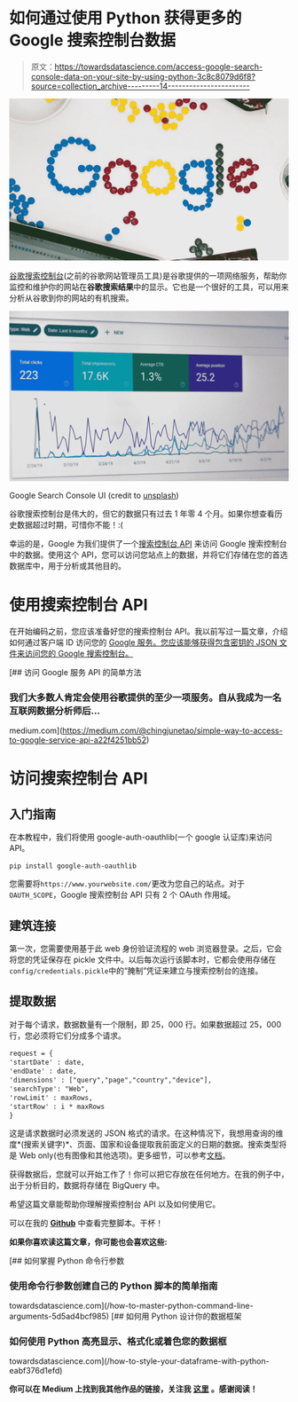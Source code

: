 # 如何通过使用 Python 获得更多的 Google 搜索控制台数据

> 原文：<https://towardsdatascience.com/access-google-search-console-data-on-your-site-by-using-python-3c8c8079d6f8?source=collection_archive---------14----------------------->

![](img/7d5c7c82827b9d9eee08cdfe852e2bde.png)

[谷歌搜索控制台](https://search.google.com/search-console/about)(之前的谷歌网站管理员工具)是谷歌提供的一项网络服务，帮助你监控和维护你的网站在**谷歌搜索结果**中的显示。它也是一个很好的工具，可以用来分析从谷歌到你的网站的有机搜索。

![](img/cb3c0ff0563f1270ff226c8408c55471.png)

Google Search Console UI (credit to [unsplash](https://unsplash.com))

谷歌搜索控制台是伟大的，但它的数据只有过去 1 年零 4 个月。如果你想查看历史数据超过时期，可惜你不能！:(

幸运的是，Google 为我们提供了一个[搜索控制台 API](https://developers.google.com/webmaster-tools/search-console-api-original/) 来访问 Google 搜索控制台中的数据。使用这个 API，您可以访问您站点上的数据，并将它们存储在您的首选数据库中，用于分析或其他目的。

# 使用搜索控制台 API

在开始编码之前，您应该准备好您的搜索控制台 API。我以前写过一篇文章，介绍如何通过客户端 ID 访问您的 [Google 服务。您应该能够获得包含密钥的 JSON 文件来访问您的 Google 搜索控制台。](https://medium.com/@chingjunetao/simple-way-to-access-to-google-service-api-a22f4251bb52)

[](https://medium.com/@chingjunetao/simple-way-to-access-to-google-service-api-a22f4251bb52) [## 访问 Google 服务 API 的简单方法

### 我们大多数人肯定会使用谷歌提供的至少一项服务。自从我成为一名互联网数据分析师后…

medium.com](https://medium.com/@chingjunetao/simple-way-to-access-to-google-service-api-a22f4251bb52) 

# 访问搜索控制台 API

## 入门指南

在本教程中，我们将使用 google-auth-oauthlib(一个 google 认证库)来访问 API。

```
pip install google-auth-oauthlib
```

您需要将`https://www.yourwebsite.com/`更改为您自己的站点。对于`OAUTH_SCOPE`，Google 搜索控制台 API 只有 2 个 OAuth 作用域。

## 建筑连接

第一次，您需要使用基于此 web 身份验证流程的 web 浏览器登录。之后，它会将您的凭证保存在 pickle 文件中。以后每次运行该脚本时，它都会使用存储在`config/credentials.pickle`中的“腌制”凭证来建立与搜索控制台的连接。

## 提取数据

对于每个请求，数据数量有一个限制，即 25，000 行。如果数据超过 25，000 行，您必须将它们分成多个请求。

```
request = {            
'startDate' : date,            
'endDate' : date,            
'dimensions' : ["query","page","country","device"],                       'searchType': "Web",
'rowLimit' : maxRows,            
'startRow' : i * maxRows        
}
```

这是请求数据时必须发送的 JSON 格式的请求。在这种情况下，我想用查询的维度*(搜索关键字)*、页面、国家和设备提取我前面定义的日期的数据。搜索类型将是 Web only(也有图像和其他选项)。更多细节，可以参考[文档](https://developers.google.com/webmaster-tools/search-console-api-original/v3/searchanalytics/query)。

获得数据后，您就可以开始工作了！你可以把它存放在任何地方。在我的例子中，出于分析目的，数据将存储在 BigQuery 中。

希望这篇文章能帮助你理解搜索控制台 API 以及如何使用它。

可以在我的 [**Github**](https://github.com/chingjunetao/google-service-with-python/tree/master/google-search-console-api) 中查看完整脚本。干杯！

**如果你喜欢读这篇文章，你可能也会喜欢这些:**

[](/how-to-master-python-command-line-arguments-5d5ad4bcf985) [## 如何掌握 Python 命令行参数

### 使用命令行参数创建自己的 Python 脚本的简单指南

towardsdatascience.com](/how-to-master-python-command-line-arguments-5d5ad4bcf985) [](/how-to-style-your-dataframe-with-python-eabf376d1efd) [## 如何用 Python 设计你的数据框架

### 如何使用 Python 高亮显示、格式化或着色您的数据框

towardsdatascience.com](/how-to-style-your-dataframe-with-python-eabf376d1efd) 

**你可以在 Medium 上找到我其他作品的链接，关注我** [**这里**](https://medium.com/@chingjunetao) **。感谢阅读！**
